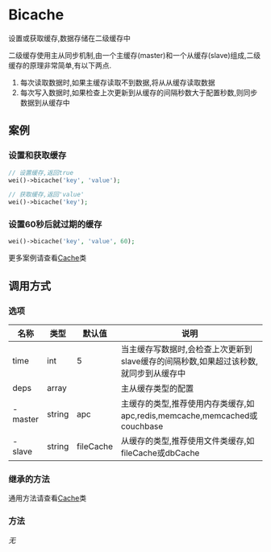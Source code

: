 Bicache
=======

设置或获取缓存,数据存储在二级缓存中

二级缓存使用主从同步机制,由一个主缓存(master)和一个从缓存(slave)组成,二级缓存的原理非常简单,有以下两点.

1. 每次读取数据时,如果主缓存读取不到数据,将从从缓存读取数据
2. 每次写入数据时,如果检查上次更新到从缓存的间隔秒数大于配置秒数,则同步数据到从缓存中

案例
----

### 设置和获取缓存

```php
// 设置缓存,返回true
wei()->bicache('key', 'value');

// 获取缓存,返回'value'
wei()->bicache('key');
```

### 设置60秒后就过期的缓存

```php
wei()->bicache('key', 'value', 60);
```

更多案例请查看[Cache](cache.md)类

调用方式
-------

### 选项

名称      | 类型   | 默认值    | 说明                                                                                  |
----------|--------|-----------|---------------------------------------------------------------------------------------|
time      | int    | 5         | 当主缓存写数据时,会检查上次更新到slave缓存的间隔秒数,如果超过该秒数,就同步到从缓存中  |
deps      | array  |           | 主从缓存类型的配置                                                                    |
 - master | string | apc       | 主缓存的类型,推荐使用内存类缓存,如apc,redis,memcache,memcached或couchbase             |
 - slave  | string | fileCache | 从缓存的类型,推荐使用文件类缓存,如fileCache或dbCache                                  |

### 继承的方法

通用方法请查看[Cache](cache.md#通用方法)类

### 方法

*无*

